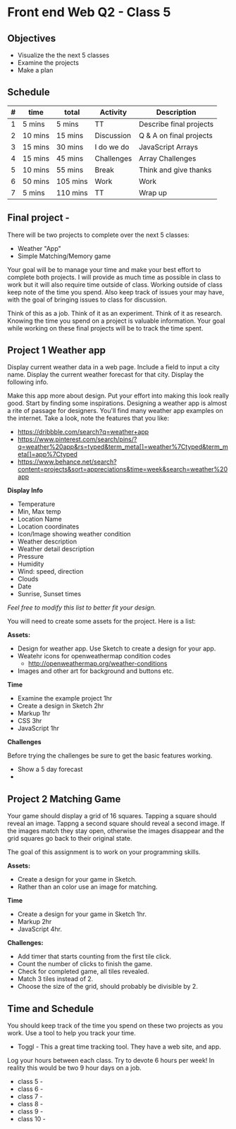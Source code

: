 # Front end Web Q2 - Class 5

## Objectives

- Visualize the the next 5 classes
- Examine the projects
- Make a plan

## Schedule

| # | time    |    total | Activity   | Description |
|---|---------|----------|------------|-------------|
| 1 |  5 mins |   5 mins | TT         | Describe final projects |
| 2 | 10 mins |  15 mins | Discussion | Q & A on final projects |
| 3 | 15 mins |  30 mins | I do we do | JavaScript Arrays |
| 4 | 15 mins |  45 mins | Challenges | Array Challenges |
| 5 | 10 mins |  55 mins | Break      | Think and give thanks |
| 6 | 50 mins | 105 mins | Work       | Work |
| 7 |  5 mins | 110 mins | TT         | Wrap up |



## Final project - 

There will be two projects to complete over the next 5 classes:

- Weather "App"
- Simple Matching/Memory game

Your goal will be to manage your time and make your best effort to complete both projects. 
I will provide as much time as possible in class to work but it will also require time outside of class. 
Working outside of class keep note of the time you spend. Also keep track of issues your may have, 
with the goal of bringing issues to class for discussion.

Think of this as a job. Think of it as an experiment. Think of it as research. Knowing the time you 
spend on a project is valuable information. Your goal while working on these final projects will 
be to track the time spent. 

## Project 1 Weather app

Display current weather data in a web page. Include a field to input a city name.
Display the current weather forecast for that city. Display the following info.

Make this app more about design. Put your effort into making this look really good.
Start by finding some inspirations. Designing a weather app is almost a rite of passage for designers. 
You'll find many weather app examples on the internet. Take a look, note the features that you like: 

- https://dribbble.com/search?q=weather+app
- https://www.pinterest.com/search/pins/?q=weather%20app&rs=typed&term_meta[]=weather%7Ctyped&term_meta[]=app%7Ctyped
- https://www.behance.net/search?content=projects&sort=appreciations&time=week&search=weather%20app

**Display Info**

- Temperature
- Min, Max temp
- Location Name
- Location coordinates
- Icon/Image showing weather condition
- Weather description
- Weather detail description 
- Pressure 
- Humidity
- Wind: speed, direction
- Clouds 
- Date 
- Sunrise, Sunset times

_Feel free to modify this list to better fit your design._

You will need to create some assets for the project. 
Here is a list:

**Assets:**

- Design for weather app. Use Sketch to create a design for your app.
- Weatehr icons for openweathermap condition codes
    - http://openweathermap.org/weather-conditions
- Images and other art for background and buttons etc. 


**Time**

- Examine the example project 1hr
- Create a design in Sketch 2hr
- Markup 1hr
- CSS 3hr
- JavaScript 1hr

**Challenges**

Before trying the challenges be sure to get the basic features working. 

- Show a 5 day forecast
- 


## Project 2 Matching Game

Your game should display a grid of 16 squares. Tapping a square should reveal an image. 
Tappng a second square should reveal a second image. If the images match they stay open, 
otherwise the images disappear and the grid squares go back to their original state.

The goal of this assignment is to work on your programming skills. 

**Assets:**

- Create a design for your game in Sketch.
- Rather than an color use an image for matching. 
    
**Time** 

- Create a design for your game in Sketch 1hr.
- Markup 2hr
- JavaScript 4hr.
    
**Challenges:**

- Add timer that starts counting from the first tile click.
- Count the number of clicks to finish the game. 
- Check for completed game, all tiles revealed. 
- Match 3 tiles instead of 2.
- Choose the size of the grid, should probably be divisible by 2.

## Time and Schedule 

You should keep track of the time you spend on these two projects as you work. Use a tool to help 
you track your time. 

- Toggl - This a great time tracking tool. They have a web site, and app. 

Log your hours between each class. Try to devote 6 hours per week! In reality this would be two 9 hour 
days on a job. 

- class 5 - 
- class 6 - 
- class 7 - 
- class 8 - 
- class 9 - 
- class 10 - 




